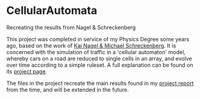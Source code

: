 # CellularAutomata
Recreating the results from Nagel &amp; Schreckenberg 

This project was completed in service of my Physics Degree some years ago, based on the work of [Kai Nagel &amp; Michael Schreckenberg](https://hal.archives-ouvertes.fr/jpa-00246697/document). It is concerned with the simulation of traffic in a 'cellular automaton' model, whereby cars on a road are reduced to single cells in an array, and evolve over time according to a simple ruleset. A full explanation can be found on its [project page](https://adam-howlett.github.io/cellularautomata.html).

The files in the project recreate the main results found in my [project report](https://adam-howlett.github.io/cellularautomata.html) from the time, and will be extended in the future.
